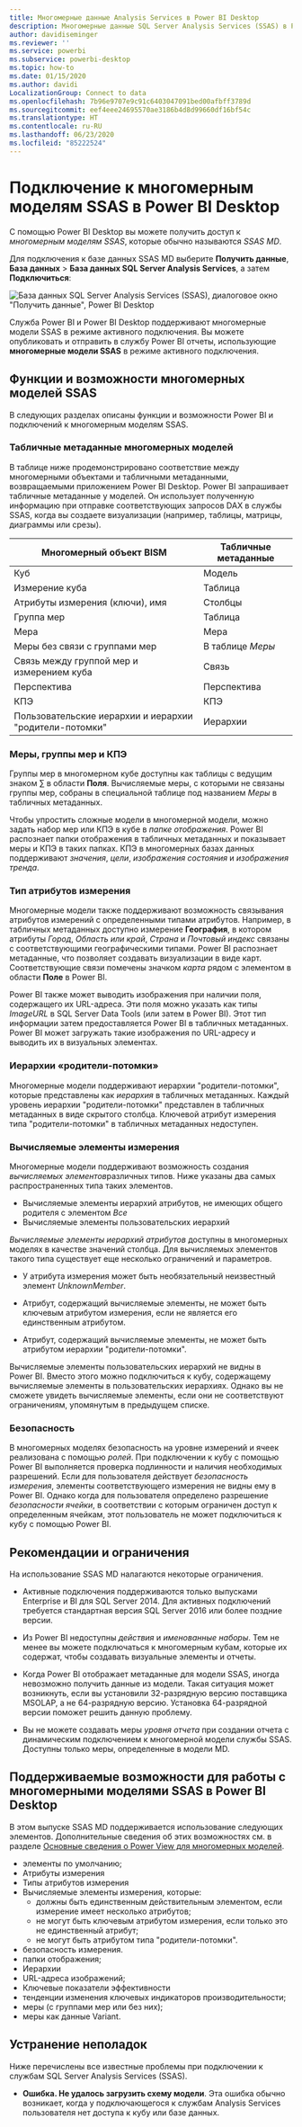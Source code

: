 ```yaml
---
title: Многомерные данные Analysis Services в Power BI Desktop
description: Многомерные данные SQL Server Analysis Services (SSAS) в Power BI Desktop
author: davidiseminger
ms.reviewer: ''
ms.service: powerbi
ms.subservice: powerbi-desktop
ms.topic: how-to
ms.date: 01/15/2020
ms.author: davidi
LocalizationGroup: Connect to data
ms.openlocfilehash: 7b96e9707e9c91c6403047091bed00afbff3789d
ms.sourcegitcommit: eef4eee24695570ae3186b4d8d99660df16bf54c
ms.translationtype: HT
ms.contentlocale: ru-RU
ms.lasthandoff: 06/23/2020
ms.locfileid: "85222524"
---
```

# <a name="connect-to-ssas-multidimensional-models-in-power-bi-desktop"></a>Подключение к многомерным моделям SSAS в Power BI Desktop

С помощью Power BI Desktop вы можете получить доступ к *многомерным моделям SSAS*, которые обычно называются *SSAS MD*.

Для подключения к базе данных SSAS MD выберите **Получить данные**, **База данных** > **База данных SQL Server Analysis Services**, а затем **Подключиться**:

![База данных SQL Server Analysis Services (SSAS), диалоговое окно "Получить данные", Power BI Desktop](media/desktop-ssas-multidimensional/ssas-multidimensional-2.png)

Служба Power BI и Power BI Desktop поддерживают многомерные модели SSAS в режиме активного подключения. Вы можете опубликовать и отправить в службу Power BI отчеты, использующие **многомерные модели SSAS** в режиме активного подключения.

## <a name="capabilities-and-features-of-ssas-md"></a>Функции и возможности многомерных моделей SSAS

В следующих разделах описаны функции и возможности Power BI и подключений к многомерным моделям SSAS.

### <a name="tabular-metadata-of-multidimensional-models"></a>Табличные метаданные многомерных моделей

В таблице ниже продемонстрировано соответствие между многомерными объектами и табличными метаданными, возвращаемыми приложением Power BI Desktop. Power BI запрашивает табличные метаданные у моделей. Он использует полученную информацию при отправке соответствующих запросов DAX в службы SSAS, когда вы создаете визуализации (например, таблицы, матрицы, диаграммы или срезы).

| Многомерный объект BISM | Табличные метаданные |
| --- | --- |
| Куб |Модель |
| Измерение куба |Таблица |
| Атрибуты измерения (ключи), имя |Столбцы |
| Группа мер |Таблица |
| Мера |Мера |
| Меры без связи с группами мер |В таблице *Меры* |
| Связь между группой мер и измерением куба |Связь |
| Перспектива |Перспектива |
| КПЭ |КПЭ |
| Пользовательские иерархии и иерархии "родители-потомки" |Иерархии |

### <a name="measures-measure-groups-and-kpis"></a>Меры, группы мер и КПЭ

Группы мер в многомерном кубе доступны как таблицы с ведущим знаком ∑ в области **Поля**. Вычисляемые меры, с которыми не связаны группы мер, собраны в специальной таблице под названием *Меры* в табличных метаданных.

Чтобы упростить сложные модели в многомерной модели, можно задать набор мер или КПЭ в кубе в *папке отображения*. Power BI распознает папки отображения в табличных метаданных и показывает меры и КПЭ в таких папках. КПЭ в многомерных базах данных поддерживают *значения*, *цели*, *изображения состояния* и *изображения тренда*.

### <a name="dimension-attribute-type"></a>Тип атрибутов измерения

Многомерные модели также поддерживают возможность связывания атрибутов измерений с определенными типами атрибутов. Например, в табличных метаданных доступно измерение **География**, в котором атрибуты *Город*, *Область или край*, *Страна* и *Почтовый индекс* связаны с соответствующими географическими типами. Power BI распознает метаданные, что позволяет создавать визуализации в виде карт. Соответствующие связи помечены значком *карта* рядом с элементом в области **Поле** в Power BI.

Power BI также может выводить изображения при наличии поля, содержащего их URL-адреса. Эти поля можно указать как типы *ImageURL* в SQL Server Data Tools (или затем в Power BI). Этот тип информации затем предоставляется Power BI в табличных метаданных. Power BI может загружать такие изображения по URL-адресу и выводить их в визуальных элементах.

### <a name="parent-child-hierarchies"></a>Иерархии «родители-потомки»

Многомерные модели поддерживают иерархии "родители-потомки", которые представлены как *иерархия* в табличных метаданных. Каждый уровень иерархии "родители-потомки" представлен в табличных метаданных в виде скрытого столбца. Ключевой атрибут измерения типа "родители-потомки" в табличных метаданных недоступен.

### <a name="dimension-calculated-members"></a>Вычисляемые элементы измерения

Многомерные модели поддерживают возможность создания *вычисляемых элементов*различных типов. Ниже указаны два самых распространенных типа таких элементов.

* Вычисляемые элементы иерархий атрибутов, не имеющих общего родителя с элементом *Все*
* Вычисляемые элементы пользовательских иерархий

*Вычисляемые элементы иерархий атрибутов* доступны в многомерных моделях в качестве значений столбца. Для вычисляемых элементов такого типа существует еще несколько ограничений и параметров.

* У атрибута измерения может быть необязательный неизвестный элемент *UnknownMember*.

* Атрибут, содержащий вычисляемые элементы, не может быть ключевым атрибутом измерения, если не является его единственным атрибутом.

* Атрибут, содержащий вычисляемые элементы, не может быть атрибутом иерархии "родители-потомки".

Вычисляемые элементы пользовательских иерархий не видны в Power BI. Вместо этого можно подключиться к кубу, содержащему вычисляемые элементы в пользовательских иерархиях. Однако вы не сможете увидеть вычисляемые элементы, если они не соответствуют ограничениям, упомянутым в предыдущем списке.

### <a name="security"></a>Безопасность

В многомерных моделях безопасность на уровне измерений и ячеек реализована с помощью *ролей*. При подключении к кубу с помощью Power BI выполняется проверка подлинности и наличия необходимых разрешений. Если для пользователя действует *безопасность измерения*, элементы соответствующего измерения не видны ему в Power BI. Однако когда для пользователя определено разрешение *безопасности ячейки*, в соответствии с которым ограничен доступ к определенным ячейкам, этот пользователь не может подключиться к кубу с помощью Power BI.

## <a name="considerations-and-limitations"></a>Рекомендации и ограничения

На использование SSAS MD налагаются некоторые ограничения.

* Активные подключения поддерживаются только выпусками Enterprise и BI для SQL Server 2014. Для активных подключений требуется стандартная версия SQL Server 2016 или более поздние версии.

* Из Power BI недоступны *действия* и *именованные наборы*. Тем не менее вы можете подключаться к многомерным кубам, которые их содержат, чтобы создавать визуальные элементы и отчеты.

* Когда Power BI отображает метаданные для модели SSAS, иногда невозможно получить данные из модели. Такая ситуация может возникнуть, если вы установили 32-разрядную версию поставщика MSOLAP, а не 64-разрядную версию. Установка 64-разрядной версии поможет решить данную проблему.

* Вы не можете создавать меры *уровня отчета* при создании отчета с динамическим подключением к многомерной модели службы SSAS. Доступны только меры, определенные в модели MD.

## <a name="supported-features-of-ssas-md-in-power-bi-desktop"></a>Поддерживаемые возможности для работы с многомерными моделями SSAS в Power BI Desktop

В этом выпуске SSAS MD поддерживается использование следующих элементов. Дополнительные сведения об этих возможностях см. в разделе [Основные сведения о Power View для многомерных моделей](/sql/analysis-services/multidimensional-models/understanding-power-view-for-multidimensional-models?view=sql-server-2014).

* элементы по умолчанию;
* Атрибуты измерения
* Типы атрибутов измерения
* Вычисляемые элементы измерения, которые:
  * должны быть единственным действительным элементом, если измерение имеет несколько атрибутов;
  * не могут быть ключевым атрибутом измерения, если только это не единственный атрибут;
  * не могут быть атрибутом типа "родители-потомки".
* безопасность измерения.
* папки отображения;
* Иерархии
* URL-адреса изображений;
* Ключевые показатели эффективности
* тенденции изменения ключевых индикаторов производительности;
* меры (с группами мер или без них);
* меры как данные Variant.

## <a name="troubleshooting"></a>Устранение неполадок

Ниже перечислены все известные проблемы при подключении к службам SQL Server Analysis Services (SSAS).

* **Ошибка. Не удалось загрузить схему модели**. Эта ошибка обычно возникает, когда у подключающегося к службам Analysis Services пользователя нет доступа к кубу или базе данных.
